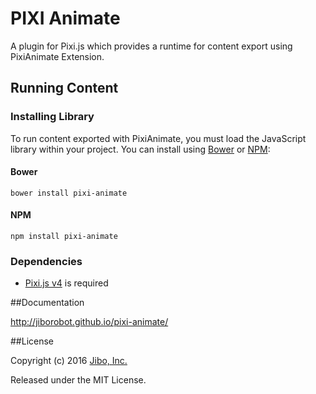 # PIXI Animate

A plugin for Pixi.js which provides a runtime for content export using PixiAnimate Extension. 

## Running Content

### Installing Library

To run content exported with PixiAnimate, you must load the JavaScript library within your project. You can install using [Bower](http://bower.io) or [NPM](http://www.npmjs.org):

#### Bower
```
bower install pixi-animate
```
#### NPM
```
npm install pixi-animate
```

### Dependencies

* [Pixi.js v4](http://pixijs.com) is required

##Documentation

http://jiborobot.github.io/pixi-animate/

##License

Copyright (c) 2016 [Jibo, Inc.](http://github.com/jiborobot)

Released under the MIT License.
